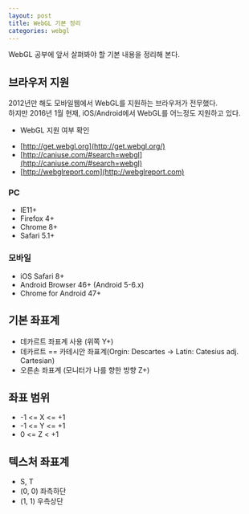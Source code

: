 ```yaml
---
layout: post
title: WebGL 기본 정리
categories: webgl
---
```


WebGL 공부에 앞서 살펴봐야 할 기본 내용을 정리해 본다.

## 브라우저 지원
2012년만 해도 모바일웹에서 WebGL를 지원하는 브라우저가 전무했다.  
하지만 2016년 1월 현재, iOS/Android에서 WebGL를 어느정도 지원하고 있다.

* WebGL 지원 여부 확인 
 - [http://get.webgl.org](http://get.webgl.org/)
 - [http://caniuse.com/#search=webgl](http://caniuse.com/#search=webgl)
 - [http://webglreport.com](http://webglreport.com)

### PC
 - IE11+
 - Firefox 4+
 - Chrome 8+
 - Safari 5.1+

### 모바일
 - iOS Safari 8+
 - Android Browser 46+ (Android 5-6.x)
 - Chrome for Android 47+

## 기본 좌표계
- 데카르트 좌표계 사용 (위쪽 Y+)  
- 데카르트 == 카테시안 좌표계(Orgin: Descartes -> Latin: Catesius adj. Cartesian)
- 오른손 좌표계 (모니터가 나를 향한 방향 Z+)

## 좌표 범위
- -1 <= X <= +1
- -1 <= Y <= +1
- 0 <= Z < +1

## 텍스처 좌표계
- S, T
- (0, 0) 좌측하단
- (1, 1) 우측상단

